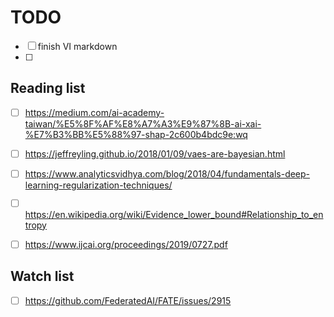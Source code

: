 # TODO
- [ ] finish VI markdown
- [ ] 
## Reading list
- [ ] https://medium.com/ai-academy-taiwan/%E5%8F%AF%E8%A7%A3%E9%87%8B-ai-xai-%E7%B3%BB%E5%88%97-shap-2c600b4bdc9e:wq
- [ ] https://jeffreyling.github.io/2018/01/09/vaes-are-bayesian.html
- [ ] https://www.analyticsvidhya.com/blog/2018/04/fundamentals-deep-learning-regularization-techniques/
- [ ] https://en.wikipedia.org/wiki/Evidence_lower_bound#Relationship_to_entropy
- [ ] https://www.ijcai.org/proceedings/2019/0727.pdf


## Watch list
- [ ] https://github.com/FederatedAI/FATE/issues/2915
